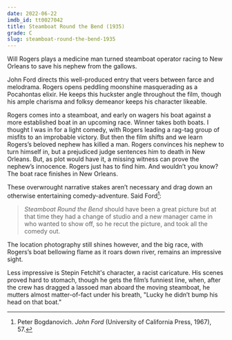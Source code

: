 ```yaml
---
date: 2022-06-22
imdb_id: tt0027042
title: Steamboat Round the Bend (1935)
grade: C
slug: steamboat-round-the-bend-1935
---
```


Will Rogers plays a medicine man turned steamboat operator racing to New Orleans to save his nephew from the gallows.

<!-- end -->

John Ford directs this well-produced entry that veers between farce and melodrama. Rogers opens peddling moonshine masquerading as a Pocahontas elixir. He keeps this huckster angle throughout the film, though his ample charisma and folksy demeanor keeps his character likeable.

Rogers comes into a steamboat, and early on wagers his boat against a more established boat in an upcoming race. Winner takes both boats. I thought I was in for a light comedy, with Rogers leading a rag-tag group of misfits to an improbable victory. But then the film shifts and we learn Rogers’s beloved nephew has killed a man. Rogers convinces his nephew to turn himself in, but a prejudiced judge sentences him to death in New Orleans. But, as plot would have it, a missing witness can prove the nephew’s innocence. Rogers just has to find him. And wouldn’t you know? The boat race finishes in New Orleans.

These overwrought narrative stakes aren’t necessary and drag down an otherwise entertaining comedy-adventure. Said Ford[^1]:

> _Steamboat Round the Bend_ should have been a great picture but at that time they had a change of studio and a new manager came in who wanted to show off, so he recut the picture, and took all the comedy out.

The location photography still shines however, and the big race, with Rogers’s boat bellowing flame as it roars down river, remains an impressive sight.

Less impressive is Stepin Fetchit's character, a racist caricature. His scenes proved hard to stomach, though he gets the film’s funniest line, when, after the crew has dragged a lassoed man aboard the moving steamboat, he mutters almost matter-of-fact under his breath, "Lucky he didn’t bump his head on that boat."

[^1]: Peter Bogdanovich. _John Ford_ (University of California Press, 1967), 57.